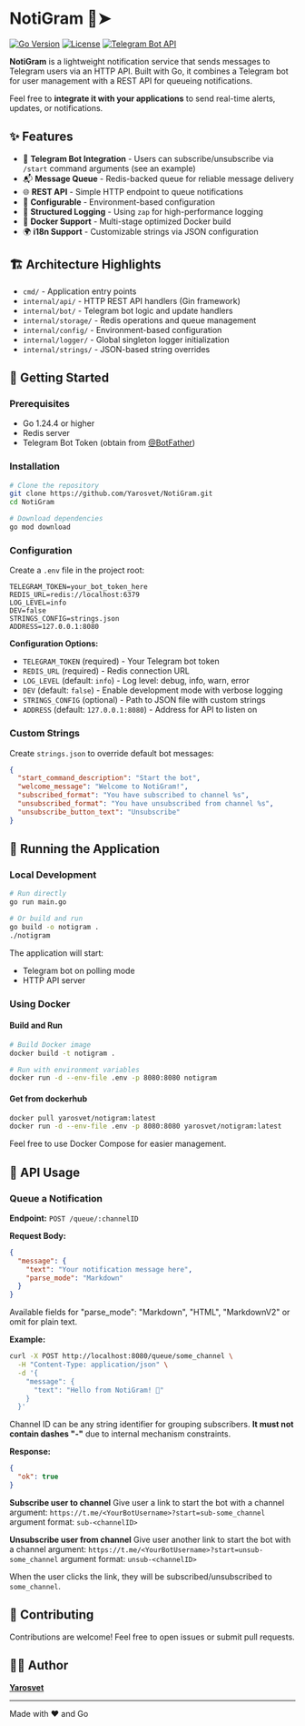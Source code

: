 # NotiGram 🔔➤

[![Go Version](https://img.shields.io/badge/Go-1.24.4-00ADD8?style=flat&logo=go)](https://golang.org)
[![License](https://img.shields.io/badge/license-MIT-blue.svg)](LICENSE)
[![Telegram Bot API](https://img.shields.io/badge/Telegram-Bot%20API-26A5E4?logo=telegram)](https://core.telegram.org/bots/api)

**NotiGram** is a lightweight notification service that sends messages to Telegram users via an HTTP API. Built with Go, it combines a Telegram bot for user management with a REST API for queueing notifications.

Feel free to **integrate it with your applications** to send real-time alerts, updates, or notifications.
## ✨ Features

- 🤖 **Telegram Bot Integration** - Users can subscribe/unsubscribe via `/start` command arguments (see an example)
- 📬 **Message Queue** - Redis-backed queue for reliable message delivery
- 🌐 **REST API** - Simple HTTP endpoint to queue notifications
- 🔧 **Configurable** - Environment-based configuration
- 📝 **Structured Logging** - Using `zap` for high-performance logging
- 🐳 **Docker Support** - Multi-stage optimized Docker build
- 🌍 **i18n Support** - Customizable strings via JSON configuration

## 🏗️ Architecture Highlights

- `cmd/` - Application entry points
- `internal/api/` - HTTP REST API handlers (Gin framework)
- `internal/bot/` - Telegram bot logic and update handlers
- `internal/storage/` - Redis operations and queue management
- `internal/config/` - Environment-based configuration
- `internal/logger/` - Global singleton logger initialization
- `internal/strings/` - JSON-based string overrides

## 🚀 Getting Started

### Prerequisites
- Go 1.24.4 or higher
- Redis server
- Telegram Bot Token (obtain from [@BotFather](https://t.me/botfather))

### Installation

```bash
# Clone the repository
git clone https://github.com/Yarosvet/NotiGram.git
cd NotiGram

# Download dependencies
go mod download
```

### Configuration

Create a `.env` file in the project root:

```env
TELEGRAM_TOKEN=your_bot_token_here
REDIS_URL=redis://localhost:6379
LOG_LEVEL=info
DEV=false
STRINGS_CONFIG=strings.json
ADDRESS=127.0.0.1:8080
```

**Configuration Options:**
- `TELEGRAM_TOKEN` (required) - Your Telegram bot token
- `REDIS_URL` (required) - Redis connection URL
- `LOG_LEVEL` (default: `info`) - Log level: debug, info, warn, error
- `DEV` (default: `false`) - Enable development mode with verbose logging
- `STRINGS_CONFIG` (optional) - Path to JSON file with custom strings
- `ADDRESS` (default: `127.0.0.1:8080`) - Address for API to listen on

### Custom Strings

Create `strings.json` to override default bot messages:

```json
{
  "start_command_description": "Start the bot",
  "welcome_message": "Welcome to NotiGram!",
  "subscribed_format": "You have subscribed to channel %s",
  "unsubscribed_format": "You have unsubscribed from channel %s",
  "unsubscribe_button_text": "Unsubscribe"
}
```

## 🏃 Running the Application

### Local Development

```bash
# Run directly
go run main.go

# Or build and run
go build -o notigram .
./notigram
```

The application will start:
- Telegram bot on polling mode
- HTTP API server

### Using Docker

#### Build and Run

```bash
# Build Docker image
docker build -t notigram .

# Run with environment variables
docker run -d --env-file .env -p 8080:8080 notigram
```

#### Get from dockerhub

```bash
docker pull yarosvet/notigram:latest
docker run -d --env-file .env -p 8080:8080 yarosvet/notigram:latest
```

Feel free to use Docker Compose for easier management.

## 📡 API Usage

### Queue a Notification

**Endpoint:** `POST /queue/:channelID`

**Request Body:**
```json
{
  "message": {
    "text": "Your notification message here",
    "parse_mode": "Markdown"
  }
}
```
Available fields for "parse_mode": "Markdown", "HTML", "MarkdownV2" or omit for plain text.

**Example:**
```bash
curl -X POST http://localhost:8080/queue/some_channel \
  -H "Content-Type: application/json" \
  -d '{
    "message": {
      "text": "Hello from NotiGram! 🔔"
    }
  }'
```
Channel ID can be any string identifier for grouping subscribers. **It must not contain dashes "-"** due to internal mechanism constraints.

**Response:**
```json
{
  "ok": true
}
```

**Subscribe user to channel**
Give user a link to start the bot with a channel argument:
`https://t.me/<YourBotUsername>?start=sub-some_channel`
argument format: `sub-<channelID>`

**Unsubscribe user from channel**
Give user another link to start the bot with a channel argument:
`https://t.me/<YourBotUsername>?start=unsub-some_channel`
argument format: `unsub-<channelID>`

When the user clicks the link, they will be subscribed/unsubscribed to `some_channel`.

## 🤝 Contributing

Contributions are welcome! Feel free to open issues or submit pull requests.

## 👨‍💻 Author

**[Yarosvet](https://github.com/Yarosvet)**

---

Made with ❤️ and Go

